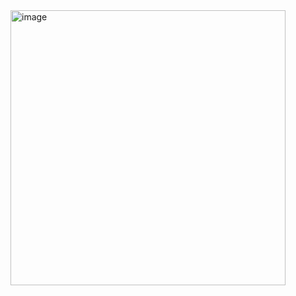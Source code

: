 <img width="440" alt="image" src="https://github.com/shivam-gupta12/hacker-terminal/assets/109721120/cdd71100-ed24-41fd-a6f6-5caffc909d60">
